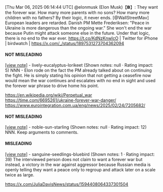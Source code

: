 [Thu Mar 06, 2025 06:14:44 UTC] @elonmusk (Elon Musk)【𝗕】: They want the forever war.  How many more parents with no sons? How many more children with no fathers? By their logic, it never ends. [@WallStreetMav] European leaders are retarded. Danish PM Mette Frederiksen:  "Peace in Ukraine is more dangerous than the ongoing war."  She won't end the war because Putin might attack someone else in the future.  Under that logic, there is no end to the war ever. https://t.co/KdNzKnwIcO | Twitter for iPhone | birdwatch | https://x.com/_/status/1897531273704362094

#### NOT MISLEADING

[[view note]](https://x.com/i/birdwatch/n/1897578630970314765) - lively-eucalyptus-lorikeet (Shown notes: null · Rating impact: 5)
NNN - Elon rode on the fact the PM already talked about on continuing the fight. He is simply stating his opinion that not getting a ceasefire now would mean the war continues and escalates with no end in  sight and used the forever war phrase to drive home his point.

https://en.wikipedia.org/wiki/Perpetual_war
https://time.com/6695261/ukraine-forever-war-danger/
https://www.eurointegration.com.ua/eng/news/2025/02/24/7205682/

#### NOT MISLEADING

[[view note]](https://x.com/i/birdwatch/n/1897575620554445082) - noble-sun-starling (Shown notes: null · Rating impact: 12)
NNN. Keep arguments to comments.

#### MISLEADING

[[view note]](https://x.com/i/birdwatch/n/1897533618429251981) - sanguine-seedlings-bluebird (Shown notes: 1 · Rating impact: 39)
The interviewed person does not claim to want a forever war but instead, a victory in the war against aggressor because Russian media is openly telling they want a peace only to regroup and attack later on a scale twice as large.

https://x.com/JuliaDavisNews/status/1594408064337301504
